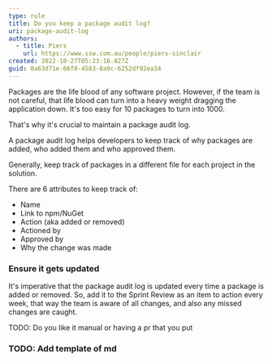 ```yaml
---
type: rule
title: Do you keep a package audit log?
uri: package-audit-log
authors:
  - title: Piers
    url: https://www.ssw.com.au/people/piers-sinclair
created: 2022-10-27T05:23:16.827Z
guid: 0a63d71e-66f0-4583-8a9c-6252df92ea34
---
```

Packages are the life blood of any software project. However, if the team is not careful, that life blood can turn into a heavy weight dragging the application down. It's too easy for 10 packages to turn into 1000.

That's why it's crucial to maintain a package audit log.
            
<!--endintro-->

A package audit log helps developers to keep track of why packages are added, who added them and who approved them.

Generally, keep track of packages in a different file for each project in the solution.

There are 6 attributes to keep track of:
- Name
- Link to npm/NuGet
- Action (aka added or removed)
- Actioned by
- Approved by
- Why the change was made

### Ensure it gets updated
It's imperative that the package audit log is updated every time a package is added or removed. So, add it to the Sprint Review as an item to action every week, that way the team is aware of all changes, and also any missed changes are caught.

TODO: Do you like it manual or having a pr that you put 

### TODO: Add template of md